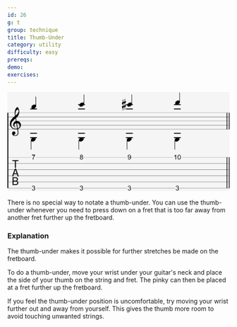 ```yaml
---
id: 26
g: t
group: technique
title: Thumb-Under
category: utility
difficulty: easy
prereqs: 
demo: 
exercises:
---
```


<div class="tabImg">
  <img src="thumb-under.jpg" />
</div>

There is no special way to notate a thumb-under. You can use the thumb-under whenever you need to press down on a fret that is too far away from another fret further up the fretboard.

### Explanation

The thumb-under makes it possible for further stretches be made on the fretboard. 

To do a thumb-under, move your wrist under your guitar's neck and place the side of your thumb on the string and fret. The pinky can then be placed at a fret further up the fretboard.

If you feel the thumb-under position is uncomfortable, try moving your wrist further out and away from yourself. This gives the thumb more room to avoid touching unwanted strings.